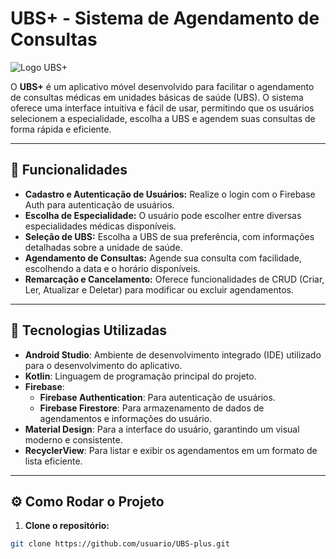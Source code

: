 # **UBS+** - Sistema de Agendamento de Consultas

![Logo UBS+](url-da-imagem-do-logo)

O **UBS+** é um aplicativo móvel desenvolvido para facilitar o agendamento de consultas médicas em unidades básicas de saúde (UBS). O sistema oferece uma interface intuitiva e fácil de usar, permitindo que os usuários selecionem a especialidade, escolha a UBS e agendem suas consultas de forma rápida e eficiente.

---

## **📱 Funcionalidades**

- **Cadastro e Autenticação de Usuários:** Realize o login com o Firebase Auth para autenticação de usuários.
- **Escolha de Especialidade:** O usuário pode escolher entre diversas especialidades médicas disponíveis.
- **Seleção de UBS:** Escolha a UBS de sua preferência, com informações detalhadas sobre a unidade de saúde.
- **Agendamento de Consultas:** Agende sua consulta com facilidade, escolhendo a data e o horário disponíveis.
- **Remarcação e Cancelamento:** Oferece funcionalidades de CRUD (Criar, Ler, Atualizar e Deletar) para modificar ou excluir agendamentos.

---

## **🚀 Tecnologias Utilizadas**

- **Android Studio**: Ambiente de desenvolvimento integrado (IDE) utilizado para o desenvolvimento do aplicativo.
- **Kotlin**: Linguagem de programação principal do projeto.
- **Firebase**:
  - **Firebase Authentication**: Para autenticação de usuários.
  - **Firebase Firestore**: Para armazenamento de dados de agendamentos e informações do usuário.
- **Material Design**: Para a interface do usuário, garantindo um visual moderno e consistente.
- **RecyclerView**: Para listar e exibir os agendamentos em um formato de lista eficiente.

---

## **⚙️ Como Rodar o Projeto**

1. **Clone o repositório:**

```bash
git clone https://github.com/usuario/UBS-plus.git
